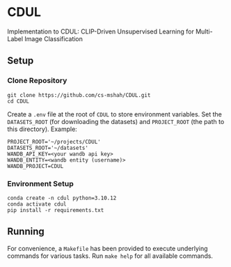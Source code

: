 # CDUL
Implementation to CDUL: CLIP-Driven Unsupervised Learning for Multi-Label Image Classification

## Setup

### Clone Repository

```shell
git clone https://github.com/cs-mshah/CDUL.git
cd CDUL
```

Create a `.env` file at the root of `CDUL` to store environment variables. Set the `DATASETS_ROOT` (for downloading the datasets) and `PROJECT_ROOT` (the path to this directory). Example:
```shell
PROJECT_ROOT='~/projects/CDUL'
DATASETS_ROOT='~/datasets'
WANDB_API_KEY=<your wandb api key>
WANDB_ENTITY=<wandb entity (username)>
WANDB_PROJECT=CDUL
```

### Environment Setup

```shell
conda create -n cdul python=3.10.12
conda activate cdul
pip install -r requirements.txt
```

## Running
For convenience, a `Makefile` has been provided to execute underlying commands for various tasks. Run `make help` for all available commands.